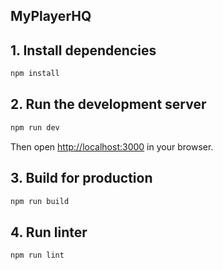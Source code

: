 ## MyPlayerHQ

## 1. Install dependencies

```bash
npm install
```

## 2. Run the development server

```bash
npm run dev
```

Then open [http://localhost:3000](http://localhost:3000) in your browser.

## 3. Build for production

```bash
npm run build
```

## 4. Run linter

```bash
npm run lint
```
